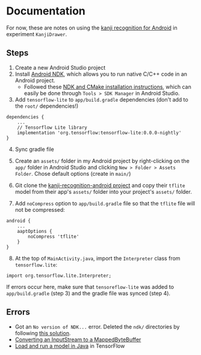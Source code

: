 # Documentation
For now, these are notes on using the [kanji recognition for Android](https://github.com/ichisadashioko/kanji-recognition-android) in experiment `KanjiDrawer`.

## Steps
1. Create a new Android Studio project
2. Install [Android NDK](https://developer.android.com/ndk/guides), which allows you to run native C/C++ code in an Android project.
    * Followed these [NDK and CMake installation instructions](https://developer.android.com/studio/projects/install-ndk#default-version), which can easily be done through `Tools > SDK Manager` in Android Studio.
3. Add `tensorflow-lite` to `app/build.gradle` dependencies (don't add to the `root/` dependencies!)

```
dependencies {
    ...
    // Tensorflow Lite library
    implementation 'org.tensorflow:tensorflow-lite:0.0.0-nightly'
}
```

4. Sync gradle file

5. Create an `assets/` folder in my Android project by right-clicking on the `app/` folder in Android Studio and clicking `New > Folder > Assets Folder`. Chose default options (create in `main/`)

6. Git clone the [kanji-recognition-android project](https://github.com/ichisadashioko/kanji-recognition-android) and copy their `tflite` model from their app's `assets/` folder into your project's `assets/` folder.

7. Add `noCompress` option to `app/build.gradle` file so that the `tflite` file will not be compressed:

```
android {
    ...
    aaptOptions {
        noCompress 'tflite'
    }
}
```

8. At the top of `MainActivity.java`, import the `Interpreter` class from `tensorflow.lite`:

```
import org.tensorflow.lite.Interpreter;
```
If errors occur here, make sure that `tensoreflow-lite` was added to `app/build.gradle` (step 3) and the gradle file was synced (step 4).

## Errors
* Got an `No version of NDK...` error. Deleted the `ndk/` directories by following [this solution](https://github.com/gradle/gradle/issues/12440#issuecomment-601214647).
* [Converting an InputStream to a MappedByteBuffer](https://stackoverflow.com/questions/19616023/converting-inputstream-to-mappedbytebuffer-in-java)
* [Load and run a model in Java](https://www.tensorflow.org/lite/guide/inference#load_and_run_a_model_in_java) in TensorFlow
